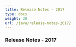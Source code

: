 ```yaml
---
title: Release Notes - 2017
type: docs
weight: 30
url: /java/release-notes-2017/
---
```


### **Release Notes - 2017**
